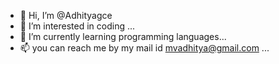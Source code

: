- 👋 Hi, I’m @Adhityagce
- 👀 I’m interested in coding ...
- 🌱 I’m currently learning programming languages...
- 📫 you can reach me by my mail id mvadhitya@gmail.com ...


